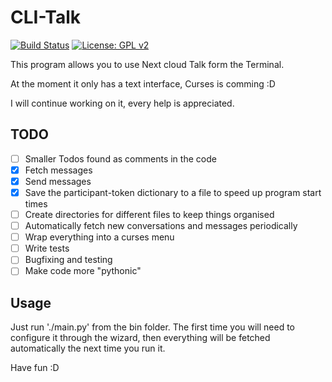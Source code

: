 # CLI-Talk
[![Build Status](https://travis-ci.org/mrchainman/CLI-Talk.svg?branch=master)](https://travis-ci.org/mrchainman/CLI-Talk)
[![License: GPL v2](https://img.shields.io/badge/License-GPL%20v2-blue.svg)](https://www.gnu.org/licenses/old-licenses/gpl-2.0.en.html)

This program allows you to use Next cloud Talk form the Terminal.

At the moment it only has a text interface, Curses is comming :D

I will continue working on it, every help is appreciated.

## TODO
- [ ] Smaller Todos found as comments in the code
- [x] Fetch messages
- [x] Send messages
- [x] Save the participant-token dictionary to a file to speed up program start times
- [ ] Create directories for different files to keep things organised
- [ ] Automatically fetch new conversations and messages periodically
- [ ] Wrap everything into a curses menu
- [ ] Write tests
- [ ] Bugfixing and testing
- [ ] Make code more "pythonic"

## Usage
Just run './main.py' from the bin folder.
The first time you will need to configure it through the wizard, then everything will be fetched automatically the next time you run it.

Have fun :D
